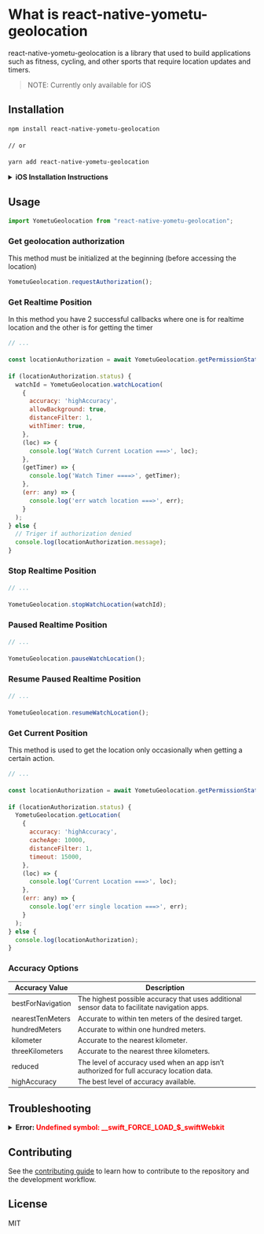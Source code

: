 # What is react-native-yometu-geolocation

react-native-yometu-geolocation is a library that used to build applications such as fitness, cycling, and other sports that require location updates and timers.

> NOTE: Currently only available for iOS

##

## Installation

```sh
npm install react-native-yometu-geolocation

// or

yarn add react-native-yometu-geolocation
```

<details>
<summary><strong>iOS Installation Instructions</strong></summary>

### 1. Install with Cocoapods
You can also link the library using Cocoapods by adding this line to your `Podfile`:

```ruby
pod 'react-native-yometu-geolocation', :path => '../node_modules/react-native-yometu-geolocation/react-native-yometu-geolocation.podspec'
```
### 2. Info.plist usage descriptions
Finally, you then need to make sure you have the correct usage discriptions inside your `Info.plist` file. The message will show in the Alert box when your app requests permissions and lets the user know why you are asking for that permissions. They are also part of the App Store review process.

If you are only requesting "when in use" (foreground) location access you just need to make sure you have the `NSLocationWhenInUseUsageDescription` item in your Plist.

If you are requesting "always" (background) permission you will *also* need to add `NSLocationAlwaysAndWhenInUseUsageDescription` and `NSLocationAlwaysUsageDescription` into your PList file.

The easiest way to add these is to find your `Info.plist` in Xcode, right click on it, and then choose "edit as source code". You can then enter the items you need into the file:

```xml
<key>NSLocationWhenInUseUsageDescription</key>
<string>This is the plist item for NSLocationWhenInUseUsageDescription</string>
<key>NSLocationAlwaysAndWhenInUseUsageDescription</key>
<string>This is the plist item for NSLocationAlwaysAndWhenInUseUsageDescription</string>
<key>NSLocationAlwaysUsageDescription</key>
<string>This is the plist item for NSLocationAlwaysUsageDescription</string>
```

### 3. Background mode setup (optional)
For background location to work, a few things need to be configured:

1. In the Xcode project, go to Capabilities, switch on "Background Modes" and check "Location updates".
![Screenshot](internals/capabilities-background.png)

2. Set `NSLocationAlwaysAndWhenInUseUsageDescription` and `NSLocationAlwaysUsageDescription` in your `Info.plist` file.

</details>

## Usage

```js
import YometuGeolocation from "react-native-yometu-geolocation";
```

### Get geolocation authorization
This method must be initialized at the beginning (before accessing the location)
```js
YometuGeolocation.requestAuthorization();
```

### Get Realtime Position
In this method you have 2 successful callbacks where one is for realtime location and the other is for getting the timer
```js
// ...

const locationAuthorization = await YometuGeolocation.getPermissionStatus();

if (locationAuthorization.status) {
  watchId = YometuGeolocation.watchLocation(
    {
      accuracy: 'highAccuracy',
      allowBackground: true,
      distanceFilter: 1,
      withTimer: true,
    },
    (loc) => {
      console.log('Watch Current Location ===>', loc);
    },
    (getTimer) => {
      console.log('Watch Timer ====>', getTimer);
    },
    (err: any) => {
      console.log('err watch location ===>', err);
    }
  );
} else {
  // Triger if authorization denied
  console.log(locationAuthorization.message);
}
```
### Stop Realtime Position
```js
// ...

YometuGeolocation.stopWatchLocation(watchId);
```

### Paused Realtime Position
```js
// ...

YometuGeolocation.pauseWatchLocation();
```

### Resume Paused Realtime Position
```js
// ...

YometuGeolocation.resumeWatchLocation();
```
### Get Current Position

This method is used to get the location only occasionally when getting a certain action.

```js
// ...

const locationAuthorization = await YometuGeolocation.getPermissionStatus();

if (locationAuthorization.status) {
  YometuGeolocation.getLocation(
    {
      accuracy: 'highAccuracy',
      cacheAge: 10000,
      distanceFilter: 1,
      timeout: 15000,
    },
    (loc) => {
      console.log('Current Location ===>', loc);
    },
    (err: any) => {
      console.log('err single location ===>', err);
    }
  );
} else {
  console.log(locationAuthorization);
}
```

### Accuracy Options
| Accuracy Value           | Description                                                                                   |
|-------------------|-----------------------------------------------------------------------------------------------|
| bestForNavigation | The highest possible accuracy that uses additional sensor data to facilitate navigation apps. |
| nearestTenMeters  | Accurate to within ten meters of the desired target.                                          |
| hundredMeters     | Accurate to within one hundred meters.                                                        |
| kilometer         | Accurate to the nearest kilometer.                                                            |
| threeKilometers   | Accurate to the nearest three kilometers.                                                     |
| reduced           | The level of accuracy used when an app isn’t authorized for full accuracy location data.      |
| highAccuracy      | The best level of accuracy available.                                                         |

## Troubleshooting
<details>
<summary><strong>Error: <span style="color:red;">Undefined symbol: __swift_FORCE_LOAD_$_swiftWebkit</span></strong></summary>
if you have problems when building the project as below:

![Screenshot](internals/err-swift.png)

Create empty swift file in your project with XCode
![Screenshot](internals/new-file.png)

Click next button, then save your empty file
![Screenshot](internals/save-file.png)

XCode will ask you "Create Bridging Header".
![Screenshot](internals/bridging.png)

You can choose "Create Bridging Header", after that rebuild your code, and everything works normally.
</details>

## Contributing

See the [contributing guide](CONTRIBUTING.md) to learn how to contribute to the repository and the development workflow.

## License

MIT
